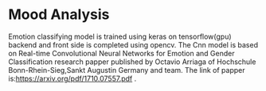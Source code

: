 # Mood Analysis
Emotion classifying model is trained using keras on tensorflow(gpu) backend and front side is completed using opencv.
The Cnn model is based on Real-time Convolutional Neural Networks for Emotion and Gender Classification research papper published by Octavio Arriaga of Hochschule Bonn-Rhein-Sieg,Sankt Augustin Germany and team.
The link of papper is:https://arxiv.org/pdf/1710.07557.pdf .
